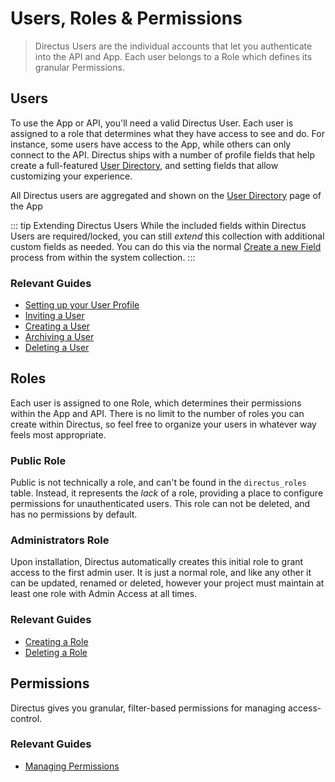 # Users, Roles & Permissions

> Directus Users are the individual accounts that let you authenticate into the API and App. Each user belongs to a Role
> which defines its granular Permissions.

## Users

To use the App or API, you'll need a valid Directus User. Each user is assigned to a role that determines what they have
access to see and do. For instance, some users have access to the App, while others can only connect to the API.
Directus ships with a number of profile fields that help create a full-featured
[User Directory](/concepts/app-overview#user-directory), and setting fields that allow customizing your experience.

All Directus users are aggregated and shown on the [User Directory](/concepts/app-overview#user-directory) page of the
App

<!-- prettier-ignore-start -->
::: tip Extending Directus Users
While the included fields within Directus Users are required/locked,
you can still _extend_ this collection with additional custom fields as needed. You can do this via
the normal [Create a new Field](#) process from within the system collection.
:::
<!-- prettier-ignore-end -->

### Relevant Guides

- [Setting up your User Profile](/guides/users#setting-up-your-user-profile)
- [Inviting a User](/guides/users#inviting-a-user)
- [Creating a User](/guides/users#creating-a-user)
- [Archiving a User](/guides/users#archiving-a-user)
- [Deleting a User](/guides/users#deleting-a-user)

## Roles

Each user is assigned to one Role, which determines their permissions within the App and API. There is no limit to the
number of roles you can create within Directus, so feel free to organize your users in whatever way feels most
appropriate.

### Public Role

Public is not technically a role, and can't be found in the `directus_roles` table. Instead, it represents the _lack_ of
a role, providing a place to configure permissions for unauthenticated users. This role can not be deleted, and has no
permissions by default.

### Administrators Role

Upon installation, Directus automatically creates this initial role to grant access to the first admin user. It is just
a normal role, and like any other it can be updated, renamed or deleted, however your project must maintain at least one
role with Admin Access at all times.

### Relevant Guides

- [Creating a Role](/guides/roles-and-permissions#creating-a-role)
- [Deleting a Role](/guides/roles-and-permissions#deleting-a-role)

## Permissions

Directus gives you granular, filter-based permissions for managing access-control.

### Relevant Guides

- [Managing Permissions](/guides/roles-and-permissions)
